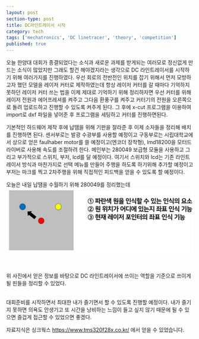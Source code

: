 ```yaml
---
layout: post
section-type: post
title: DC라인트레이서 시작
category: tech
tags: ['mechatronics', 'DC linetracer', 'theory', 'competition']
published: true
---
```

오늘 한양대 대회가 종결되었다는 소식과 새로운 과제를 받게되는 여러모로 정신없게 만드는 소식이 많았지만 그래도 할건 해야겠지라는 생각으로 DC 라인트레이서를 시작하기 위해 여러가지를 진행하였다.
우선 회로의 전반전인 위치를 잡기 위해서 먼저 모방하고자 했던 모델을 레이저 커터로 제작하였는데 항상 레이저 커터를 갈 때마다 기억하지 못하던 레이저 커터 쓰는 법을 이제 제대로 기억하기 위해 정리하자면 우선 커터를 위해 레이저 전원과 에어프레셔를 켜주고 그다음 환풍구를 켜주고 커터기의 전원을 오른쪽으로 돌려 업로드하고 진행할 수 있도록 켜주게 된다. 그 후에 x-cut 프로그램을 이용하여 import로 dxf 파일을 넣어준 후 프로그램을 세팅하고 커터를 진행하면된다.

기본적인 하드웨어 제작 후에 납땜을 위해 기판을 잘라준 후 이제 소자들을 정리해 배치를 진행하면 된다.
센서부로는 발광 수광부를 사용할 예정이고
구동부로는 시립대학교에서 상으로 얻은 faulhaber motor를 쓸 예정이고(엔코더 장착형), lmd18200을 모터드라이버로 사용해 속도를 조절하려 한다.
메인부는 280049 보급형 모듈을 사용하고 그리고 부가적으로 스위치, 부저, lcd를 달 예정이다.
여기서 스위치와 lcd는 기존 라인트레이서 방식과 마찬가지로 선택 메뉴를 만들어 주행을 하도록 하기위해 추가할 예정이고 부저는 마크를 찍고 2차주행을 위해 직접적인 피드백을 얻을 수 있도록 할 예정이다.

오늘은 내일 납땜을 수월하기 위해 280049를 정리했는데 
<img src="/img/mechatronics/280049_1.png" alt=""><br>
<img src="/img/mechatronics/280049_2.png" alt=""><br>
<img src="/img/mechatronics/280049_3.png" alt=""><br>

위 사진에서 얻은 정보를 바탕으로 DC 라인트레이서에 쓰이는 역할을 기준으로 쓰이게 될 핀들을 정리할 수 있었다.
<img src="/img/mechatronics/280049_4.png" alt=""><br>
<img src="/img/mechatronics/280049_5.png" alt="">

대회준비를 시작하면서 최대한 내가 즐기면서 할 수 있도록 진행할 예정이다. 내가 즐기지 못하면 의욕도 안생기고 또 시간을 낭비하는 느낌이 들고 싶지 않기 때문에 될 수 있으면 즐겁게 접근할 수 있었으면 좋겠다.

자료지식은 싱크웍스 https://www.tms320f28x.co.kr/ 에서 얻을 수 있었습니다.